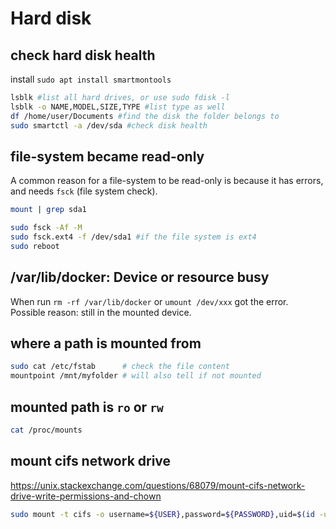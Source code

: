 # Hard disk

## check hard disk health
install `sudo apt install smartmontools`
```sh
lsblk #list all hard drives, or use sudo fdisk -l
lsblk -o NAME,MODEL,SIZE,TYPE #list type as well
df /home/user/Documents #find the disk the folder belongs to
sudo smartctl -a /dev/sda #check disk health
```

## file-system became read-only
A common reason for a file-system to be read-only is because it has errors, and needs `fsck` (file system check).
```sh
mount | grep sda1

sudo fsck -Af -M
sudo fsck.ext4 -f /dev/sda1 #if the file system is ext4
sudo reboot
```

## /var/lib/docker: Device or resource busy
When run `rm -rf /var/lib/docker` or `umount /dev/xxx` got the error.
Possible reason: still in the mounted device.

## where a path is mounted from
```sh
sudo cat /etc/fstab      # check the file content
mountpoint /mnt/myfolder # will also tell if not mounted
```
## mounted path is `ro` or `rw`
```sh
cat /proc/mounts
```

## mount cifs network drive
https://unix.stackexchange.com/questions/68079/mount-cifs-network-drive-write-permissions-and-chown
```sh
sudo mount -t cifs -o username=${USER},password=${PASSWORD},uid=$(id -u),gid=$(id -g) //server-address/folder /mount/path/on/ubuntu
```
